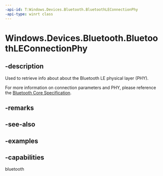 ```yaml
---
-api-id: T:Windows.Devices.Bluetooth.BluetoothLEConnectionPhy
-api-type: winrt class
---
```


# Windows.Devices.Bluetooth.BluetoothLEConnectionPhy

<!--
public sealed class BluetoothLEConnectionPhy
-->

## -description

Used to retrieve info about about the Bluetooth LE physical layer (PHY).

For more information on connection parameters and PHY, please reference the [Bluetooth Core Specification](https://www.bluetooth.com/specifications/specs/core-specification-5-3/).

## -remarks

## -see-also

## -examples

## -capabilities
bluetooth
